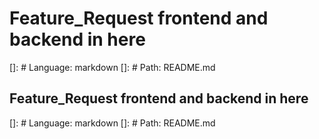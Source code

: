 # Feature_Request frontend and backend in here

[]: # Language: markdown
[]: # Path: README.md

## Feature_Request frontend and backend in here

[]: # Language: markdown
[]: # Path: README.md
